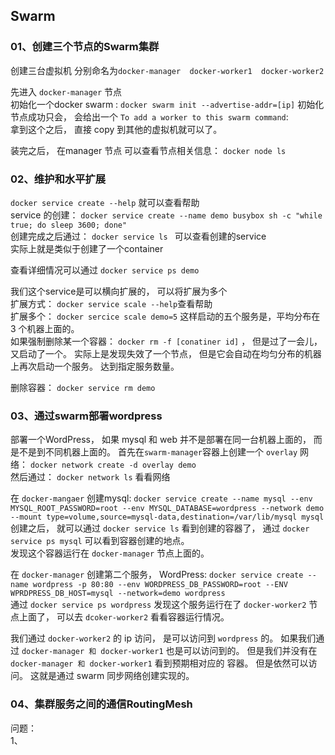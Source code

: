 ## Swarm


### <div id="class06-01">01、创建三个节点的Swarm集群</div>

创建三台虚拟机 分别命名为`docker-manager  docker-worker1  docker-worker2`                       


先进入 `docker-manager` 节点                     
初始化一个docker swarm : `docker swarm init --advertise-addr=[ip]` 初始化节点成功只会， 会给出一个 `To add a worker to this swarm command`:                 
拿到这个之后， 直接 copy 到其他的虚拟机就可以了。 

装完之后， 在manager 节点 可以查看节点相关信息： `docker node ls`



### <div id="class06-02">02、维护和水平扩展</div>
`docker service create --help` 就可以查看帮助                                  
service 的创建： `docker service create --name demo busybox sh -c "while true; do sleep 3600; done"`                                                  
创建完成之后通过： `docker service ls ` 可以查看创建的service                                   
实际上就是类似于创建了一个container                                  

查看详细情况可以通过 `docker service ps demo`                     

我们这个service是可以横向扩展的， 可以将扩展为多个                           
扩展方式： `docker service scale --help`查看帮助                     
扩展多个： `docker sercice scale demo=5` 这样启动的五个服务是，平均分布在 3 个机器上面的。                      
如果强制删除某一个容器： `docker rm -f [conatiner id]` ， 但是过了一会儿， 又启动了一个。 
实际上是发现失效了一个节点， 但是它会自动在均匀分布的机器上再次启动一个服务。 达到指定服务数量。  

删除容器： `docker service rm demo`


### <div id="class06-03">03、通过swarm部署wordpress</dvi>
部署一个WordPress， 如果 mysql 和 web 并不是部署在同一台机器上面的， 而是不是到不同机器上面的。 
首先在`swarm-manager`容器上创建一个 `overlay` 网络： `docker network create -d overlay demo`                     
然后通过： `docker network ls` 看看网络

在 `docker-mangaer` 创建mysql:  `docker service create --name mysql --env MYSQL_ROOT_PASSWORD=root --env MYSQL_DATABASE=wordpress --network demo --mount type=volume,source=mysql-data,destination=/var/lib/mysql mysql`                                
创建之后， 就可以通过 `docker service ls` 看到创建的容器了， 通过 `docker service ps mysql` 可以看到容器创建的地点。                     
发现这个容器运行在 `docker-manager` 节点上面的。


在 `docker-manager` 创建第二个服务， WordPress: `docker service create --name wordpress -p 80:80 --env WORDPRESS_DB_PASSWORD=root --ENV WPRDPRESS_DB_HOST=mysql --network=demo wordpress`                       
通过 `docker service ps wordpress` 发现这个服务运行在了 `docker-worker2` 节点上面了， 可以去 `dcoker-worker2` 看看容器运行情况。 

我们通过 `docker-worker2` 的 ip  访问， 是可以访问到 `wordpress` 的。 如果我们通过 `docker-manager 和 docker-worker1` 也是可以访问到的。 
但是我们并没有在 `docker-manager 和 docker-worker1` 看到预期相对应的 容器。 但是依然可以访问。 这就是通过 swarm 同步网络创建实现的。 



### <div id="class06-04">04、集群服务之间的通信RoutingMesh</div>
问题：                     
1、



 

